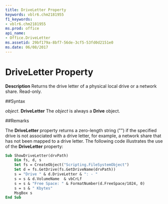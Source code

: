 ```yaml
---
title: DriveLetter Property
keywords: vblr6.chm2181955
f1_keywords:
- vblr6.chm2181955
ms.prod: office
api_name:
- Office.DriveLetter
ms.assetid: 29bf179a-8bf7-56de-3cf5-53fd0d2151e0
ms.date: 06/08/2017
---
```



# DriveLetter Property



 **Description**
Returns the drive letter of a physical local drive or a network share. Read-only.

##Syntax

_object_. **DriveLetter**
The  _object_ is always a **Drive** object.

##Remarks

The  **DriveLetter** property returns a zero-length string ("") if the specified drive is not associated with a drive letter, for example, a network share that has not been mapped to a drive letter.
The following code illustrates the use of the  **DriveLetter** property:



```vb
Sub ShowDriveLetter(drvPath)
    Dim fs, d, s
    Set fs = CreateObject("Scripting.FileSystemObject")
    Set d = fs.GetDrive(fs.GetDriveName(drvPath))
    s = "Drive " & d.DriveLetter & ": - " 
    s = s & d.VolumeName  & vbCrLf
    s = s & "Free Space: " & FormatNumber(d.FreeSpace/1024, 0) 
    s = s & " Kbytes"
    MsgBox s
End Sub
```


